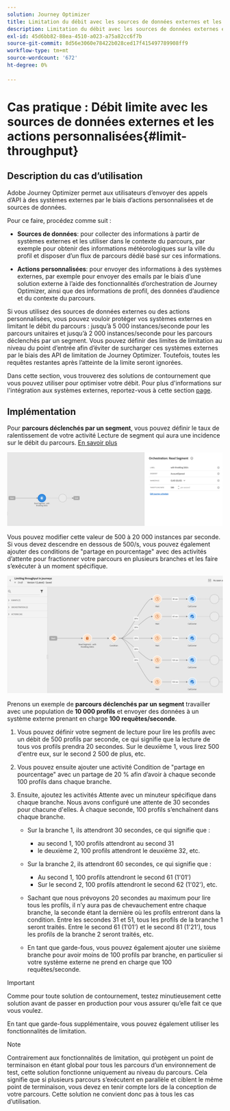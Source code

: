 ```yaml
---
solution: Journey Optimizer
title: Limitation du débit avec les sources de données externes et les actions personnalisées
description: Limitation du débit avec les sources de données externes et les actions personnalisées
exl-id: 45d6bb82-88ea-4510-a023-a75a82cc6f7b
source-git-commit: 8d56e3060e78422b028ced17f415497789908ff9
workflow-type: tm+mt
source-wordcount: '672'
ht-degree: 0%

---
```


# Cas pratique : Débit limite avec les sources de données externes et les actions personnalisées{#limit-throughput}

## Description du cas d’utilisation

Adobe Journey Optimizer permet aux utilisateurs d’envoyer des appels d’API à des systèmes externes par le biais d’actions personnalisées et de sources de données.

Pour ce faire, procédez comme suit :

* **Sources de données**: pour collecter des informations à partir de systèmes externes et les utiliser dans le contexte du parcours, par exemple pour obtenir des informations météorologiques sur la ville du profil et disposer d’un flux de parcours dédié basé sur ces informations.

* **Actions personnalisées**: pour envoyer des informations à des systèmes externes, par exemple pour envoyer des emails par le biais d’une solution externe à l’aide des fonctionnalités d’orchestration de Journey Optimizer, ainsi que des informations de profil, des données d’audience et du contexte du parcours.

Si vous utilisez des sources de données externes ou des actions personnalisées, vous pouvez vouloir protéger vos systèmes externes en limitant le débit du parcours : jusqu’à 5 000 instances/seconde pour les parcours unitaires et jusqu’à 2 000 instances/seconde pour les parcours déclenchés par un segment. Vous pouvez définir des limites de limitation au niveau du point d’entrée afin d’éviter de surcharger ces systèmes externes par le biais des API de limitation de Journey Optimizer. Toutefois, toutes les requêtes restantes après l’atteinte de la limite seront ignorées.

Dans cette section, vous trouverez des solutions de contournement que vous pouvez utiliser pour optimiser votre débit. Pour plus d&#39;informations sur l&#39;intégration aux systèmes externes, reportez-vous à cette section [page](../configuration/external-systems.md).

## Implémentation

Pour **parcours déclenchés par un segment**, vous pouvez définir le taux de ralentissement de votre activité Lecture de segment qui aura une incidence sur le débit du parcours.  [En savoir plus](../building-journeys/read-segment.md)

![](assets/limit-throughput-1.png)

Vous pouvez modifier cette valeur de 500 à 20 000 instances par seconde. Si vous devez descendre en dessous de 500/s, vous pouvez également ajouter des conditions de &quot;partage en pourcentage&quot; avec des activités d’attente pour fractionner votre parcours en plusieurs branches et les faire s’exécuter à un moment spécifique.

![](assets/limit-throughput-2.png)

Prenons un exemple de **parcours déclenchés par un segment** travailler avec une population de **10 000 profils** et envoyer des données à un système externe prenant en charge **100 requêtes/seconde**.

1. Vous pouvez définir votre segment de lecture pour lire les profils avec un débit de 500 profils par seconde, ce qui signifie que la lecture de tous vos profils prendra 20 secondes. Sur le deuxième 1, vous lirez 500 d&#39;entre eux, sur le second 2 500 de plus, etc.

1. Vous pouvez ensuite ajouter une activité Condition de &quot;partage en pourcentage&quot; avec un partage de 20 % afin d’avoir à chaque seconde 100 profils dans chaque branche.

1. Ensuite, ajoutez les activités Attente avec un minuteur spécifique dans chaque branche. Nous avons configuré une attente de 30 secondes pour chacune d&#39;elles. À chaque seconde, 100 profils s’enchaînent dans chaque branche.

   * Sur la branche 1, ils attendront 30 secondes, ce qui signifie que :
      * au second 1, 100 profils attendront au second 31
      * le deuxième 2, 100 profils attendront le deuxième 32, etc.
   * Sur la branche 2, ils attendront 60 secondes, ce qui signifie que :
      * Au second 1, 100 profils attendront le second 61 (1&#39;01&#39;)
      * Sur le second 2, 100 profils attendront le second 62 (1&#39;02&#39;), etc.
   * Sachant que nous prévoyons 20 secondes au maximum pour lire tous les profils, il n’y aura pas de chevauchement entre chaque branche, la seconde étant la dernière où les profils entreront dans la condition. Entre les secondes 31 et 51, tous les profils de la branche 1 seront traités. Entre le second 61 (1&#39;01&#39;) et le second 81 (1&#39;21&#39;), tous les profils de la branche 2 seront traités, etc.

   * En tant que garde-fous, vous pouvez également ajouter une sixième branche pour avoir moins de 100 profils par branche, en particulier si votre système externe ne prend en charge que 100 requêtes/seconde.



>[!IMPORTANT]
>
>Comme pour toute solution de contournement, testez minutieusement cette solution avant de passer en production pour vous assurer qu’elle fait ce que vous voulez.

En tant que garde-fous supplémentaire, vous pouvez également utiliser les fonctionnalités de limitation.

>[!NOTE]
>
>Contrairement aux fonctionnalités de limitation, qui protègent un point de terminaison en étant global pour tous les parcours d’un environnement de test, cette solution fonctionne uniquement au niveau du parcours. Cela signifie que si plusieurs parcours s’exécutent en parallèle et ciblent le même point de terminaison, vous devez en tenir compte lors de la conception de votre parcours. Cette solution ne convient donc pas à tous les cas d’utilisation.
